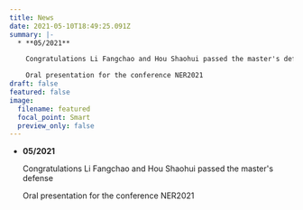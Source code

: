 ```yaml
---
title: News
date: 2021-05-10T18:49:25.091Z
summary: |-
  * **05/2021**

    Congratulations Li Fangchao and Hou Shaohui passed the master's defense

    Oral presentation for the conference NER2021
draft: false
featured: false
image:
  filename: featured
  focal_point: Smart
  preview_only: false
---
```

* **05/2021**

  Congratulations Li Fangchao and Hou Shaohui passed the master's defense

  Oral presentation for the conference NER2021
